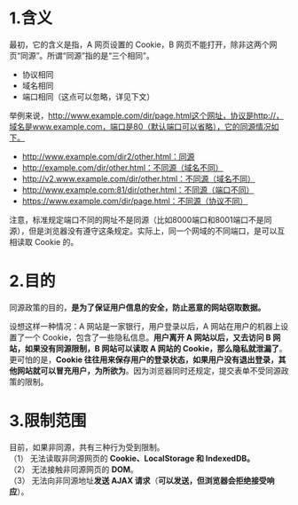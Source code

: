
# 1.含义
最初，它的含义是指，A 网页设置的 Cookie，B 网页不能打开，除非这两个网页“同源”。所谓“同源”指的是“三个相同”。

- 协议相同
- 域名相同
- 端口相同（这点可以忽略，详见下文）

举例来说，http://www.example.com/dir/page.html这个网址，协议是http://，域名是www.example.com，端口是80（默认端口可以省略），它的同源情况如下。

- http://www.example.com/dir2/other.html：同源
- http://example.com/dir/other.html：不同源（域名不同）
- http://v2.www.example.com/dir/other.html：不同源（域名不同）
- http://www.example.com:81/dir/other.html：不同源（端口不同）
- https://www.example.com/dir/page.html：不同源（协议不同）

注意，标准规定端口不同的网址不是同源（比如8000端口和8001端口不是同源），但是浏览器没有遵守这条规定。实际上，同一个网域的不同端口，是可以互相读取 Cookie 的。

# 2.目的
同源政策的目的，**是为了保证用户信息的安全，防止恶意的网站窃取数据。**

设想这样一种情况：A 网站是一家银行，用户登录以后，A 网站在用户的机器上设置了一个 Cookie，包含了一些隐私信息。**用户离开 A 网站以后，又去访问 B 网站，如果没有同源限制，B 网站可以读取 A 网站的 Cookie，那么隐私就泄漏了**。更可怕的是，**Cookie 往往用来保存用户的登录状态，如果用户没有退出登录，其他网站就可以冒充用户，为所欲为**。因为浏览器同时还规定，提交表单不受同源政策的限制。

# 3.限制范围
目前，如果非同源，共有三种行为受到限制。<br />（1） 无法读取非同源网页的 **Cookie、LocalStorage 和 IndexedDB。**<br />（2） 无法接触非同源网页的 **DOM**。<br />（3） 无法向非同源地址**发送 AJAX 请求**（**可以发送，但浏览器会拒绝接受响应**）。
